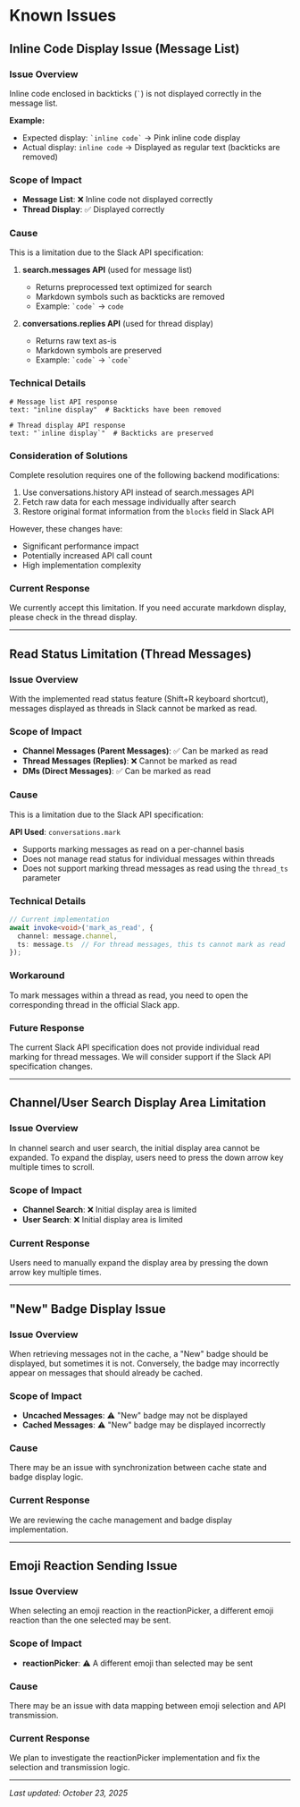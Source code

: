 # Known Issues

## Inline Code Display Issue (Message List)

### Issue Overview
Inline code enclosed in backticks (`` ` ``) is not displayed correctly in the message list.

**Example:**
- Expected display: `` `inline code` `` → Pink inline code display
- Actual display: `inline code` → Displayed as regular text (backticks are removed)

### Scope of Impact
- **Message List**: ❌ Inline code not displayed correctly
- **Thread Display**: ✅ Displayed correctly

### Cause
This is a limitation due to the Slack API specification:

1. **search.messages API** (used for message list)
   - Returns preprocessed text optimized for search
   - Markdown symbols such as backticks are removed
   - Example: `` `code` `` → `code`

2. **conversations.replies API** (used for thread display)
   - Returns raw text as-is
   - Markdown symbols are preserved
   - Example: `` `code` `` → `` `code` ``

### Technical Details
```
# Message list API response
text: "inline display"  # Backticks have been removed

# Thread display API response
text: "`inline display`"  # Backticks are preserved
```

### Consideration of Solutions
Complete resolution requires one of the following backend modifications:

1. Use conversations.history API instead of search.messages API
2. Fetch raw data for each message individually after search
3. Restore original format information from the `blocks` field in Slack API

However, these changes have:
- Significant performance impact
- Potentially increased API call count
- High implementation complexity

### Current Response
We currently accept this limitation. If you need accurate markdown display, please check in the thread display.

---

## Read Status Limitation (Thread Messages)

### Issue Overview
With the implemented read status feature (Shift+R keyboard shortcut), messages displayed as threads in Slack cannot be marked as read.

### Scope of Impact
- **Channel Messages (Parent Messages)**: ✅ Can be marked as read
- **Thread Messages (Replies)**: ❌ Cannot be marked as read
- **DMs (Direct Messages)**: ✅ Can be marked as read

### Cause
This is a limitation due to the Slack API specification:

**API Used**: `conversations.mark`
- Supports marking messages as read on a per-channel basis
- Does not manage read status for individual messages within threads
- Does not support marking thread messages as read using the `thread_ts` parameter

### Technical Details
```typescript
// Current implementation
await invoke<void>('mark_as_read', {
  channel: message.channel,
  ts: message.ts  // For thread messages, this ts cannot mark as read
});
```

### Workaround
To mark messages within a thread as read, you need to open the corresponding thread in the official Slack app.

### Future Response
The current Slack API specification does not provide individual read marking for thread messages. We will consider support if the Slack API specification changes.

---

## Channel/User Search Display Area Limitation

### Issue Overview
In channel search and user search, the initial display area cannot be expanded. To expand the display, users need to press the down arrow key multiple times to scroll.

### Scope of Impact
- **Channel Search**: ❌ Initial display area is limited
- **User Search**: ❌ Initial display area is limited

### Current Response
Users need to manually expand the display area by pressing the down arrow key multiple times.

---

## "New" Badge Display Issue

### Issue Overview
When retrieving messages not in the cache, a "New" badge should be displayed, but sometimes it is not. Conversely, the badge may incorrectly appear on messages that should already be cached.

### Scope of Impact
- **Uncached Messages**: ⚠️ "New" badge may not be displayed
- **Cached Messages**: ⚠️ "New" badge may be displayed incorrectly

### Cause
There may be an issue with synchronization between cache state and badge display logic.

### Current Response
We are reviewing the cache management and badge display implementation.

---

## Emoji Reaction Sending Issue

### Issue Overview
When selecting an emoji reaction in the reactionPicker, a different emoji reaction than the one selected may be sent.

### Scope of Impact
- **reactionPicker**: ⚠️ A different emoji than selected may be sent

### Cause
There may be an issue with data mapping between emoji selection and API transmission.

### Current Response
We plan to investigate the reactionPicker implementation and fix the selection and transmission logic.

---
*Last updated: October 23, 2025*
